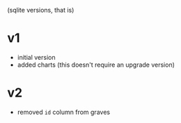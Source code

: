 (sqlite versions, that is)

# v1

- initial version
- added charts (this doesn't require an upgrade version)

# v2

- removed `id` column from graves
